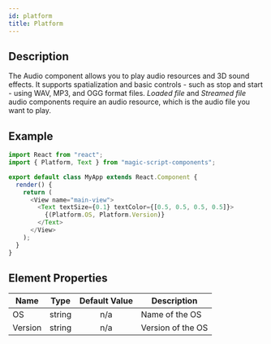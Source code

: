 ```yaml
---
id: platform
title: Platform
---
```


## Description

The Audio component allows you to play audio resources and 3D sound effects. It supports spatialization and basic controls - such as stop and start - using WAV, MP3, and OGG format files. _Loaded file_ and _Streamed file_ audio components require an audio resource, which is the audio file you want to play.

## Example

```javascript
import React from "react";
import { Platform, Text } from "magic-script-components";

export default class MyApp extends React.Component {
  render() {
    return (
      <View name="main-view">
        <Text textSize={0.1} textColor={[0.5, 0.5, 0.5, 0.5]}>
          {(Platform.OS, Platform.Version)}
        </Text>
      </View>
    );
  }
}
```

## Element Properties

| Name    | Type   | Default Value | Description       |
| ------- | ------ | :-----------: | ----------------- |
| OS      | string |      n/a      | Name of the OS    |
| Version | string |      n/a      | Version of the OS |
